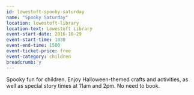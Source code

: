 ```yaml
---
id: lowestoft-spooky-saturday
name: "Spooky Saturday"
location: lowestoft-library
location-text: Lowestoft Library
event-start-date: 2016-10-29
event-start-time: 1030
event-end-time: 1500
event-ticket-price: free
event-category: children
breadcrumb: y
---
```

Spooky fun for children.  Enjoy Halloween-themed crafts and activities, as well as special story times at 11am and 2pm.  No need to book.
